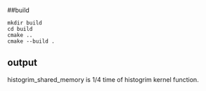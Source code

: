 ##build
```
mkdir build
cd build
cmake ..
cmake --build .
```
## output
histogrim_shared_memory is 1/4 time of histogrim kernel function.